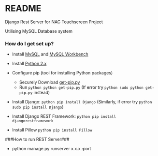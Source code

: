 # README #

Django Rest Server for NAC Touchscreen Project

Utilising MySQL Database system

### How do I get set up? ###

* Install [MySQL](https://dev.mysql.com/downloads/mysql/) and [MySQL Workbench](https://dev.mysql.com/downloads/workbench/) 

* Install [Python 2.x](https://www.python.org/)

* Configure pip (tool for installing Python packages)
    * Securely Download [get-pip.py](https://bootstrap.pypa.io/get-pip.py)
    * Run ```python python get-pip.py``` (If error try ```python sudo python get-pip.py``` instead)


* Install Django: ```python pip install Django``` (Similarly, if error try ```python sudo pip install Django```)

* Install Django REST Framework: ```python pip install djangorestframework```

* Install Pillow ```python pip install Pillow```

###How to run REST Server###
* python manage.py runserver x.x.x.:port